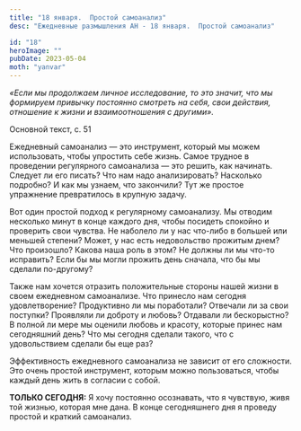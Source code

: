 ```yaml
---
title: "18 января.  Простой самоанализ"
desc: "Ежедневные размышления АН - 18 января.  Простой самоанализ"

id: "18"
heroImage: ""
pubDate: 2023-05-04
moth: "yanvar"
---
```


_«Если мы продолжаем личное исследование, то это значит, что мы формируем
привычку постоянно смотреть на себя, свои действия, отношение к жизни и
взаимоотношения с другими»._

Основной текст, с. 51

Ежедневный самоанализ — это инструмент, который мы можем использовать, чтобы
упростить себе жизнь. Самое трудное в проведении регулярного самоанализа — это
решить, как начинать. Следует ли его писать? Что нам надо анализировать?
Насколько подробно? И как мы узнаем, что закончили? Тут же простое упражнение
превратилось в крупную задачу.

Вот один простой подход к регулярному самоанализу. Мы отводим несколько минут
в конце каждого дня, чтобы посидеть спокойно и проверить свои чувства. Не
наболело ли у нас что-либо в большей или меньшей степени? Может, у нас есть
недовольство прожитым днем? Что произошло? Какова наша роль в этом? Не должны
ли мы что-то исправить? Если бы мы могли прожить день сначала, что бы мы
сделали по-другому?

Также нам хочется отразить положительные стороны нашей жизни в своем
ежедневном самоанализе. Что принесло нам сегодня удовлетворение? Продуктивно
ли мы поработали? Отвечали ли за свои поступки? Проявляли ли доброту и любовь?
Отдавали ли бескорыстно? В полной ли мере мы оценили любовь и красоту, которые
принес нам сегодняшний день? Что мы сегодня сделали такого, что с
удовольствием сделали бы еще раз?

Эффективность ежедневного самоанализа не зависит от его сложности. Это очень
простой инструмент, которым можно пользоваться, чтобы каждый день жить в
согласии с собой.

**ТОЛЬКО СЕГОДНЯ:** Я хочу постоянно осознавать, что я чувствую, живя той
жизнью, которая мне дана. В конце сегодняшнего дня я проведу простой и краткий
самоанализ.
